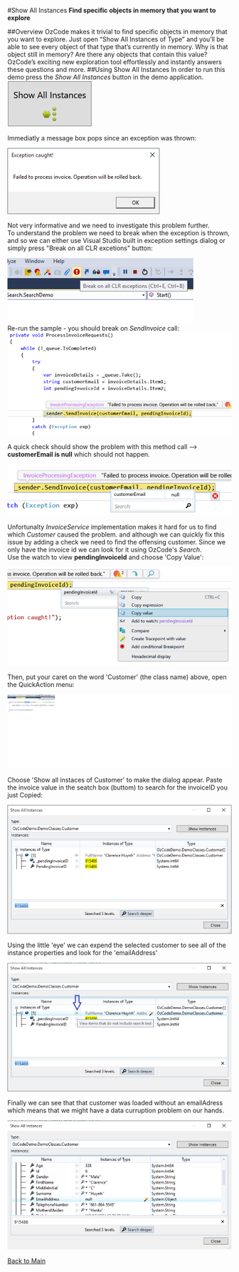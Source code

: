 ﻿#Show All Instances
**Find specific objects in memory that you want to explore**

##Overview
OzCode makes it trivial to find specific objects in memory that you want to explore. Just open “Show All Instances of Type” and you’ll be able to see every object of that type that’s currently in memory. Why is that object still in memory? Are there any objects that contain this value? OzCode’s exciting new exploration tool effortlessly and instantly answers these questions and more.
##Using Show All Instances
In order to run this demo press the _Show All Instances_ button in the demo application.  
![Show All Instances button](Resources/ShowAllInstancesButton.PNG)   

Immediatly a message box pops since an exception was thrown:

![Exception](Resources/exceptionCaught.PNG)
 
 Not very informative and we need to investigate this problem further.   
 To understand the problem we need to break when the exception is thrown, and so we can either use Visual Studio built in exception settings dialog or simply press "Break on all CLR excetions" button:

![Break on all CLR exceptions](Resources/breakonexceptions.png)  
Re-run the sample - you should break on _SendInvoice_ call:
![Exception thrown](Resources/exceptionThrown.PNG)

A quick check should show the problem with this method call --> __customerEmail is null__ which should not happen.

![Customer is null](Resources/customerIsNull.PNG)

Unfortunalty _InvoiceService_ implementation makes it hard for us to find which _Customer_ caused the problem. and although we can quickly fix this issue by adding a check we need to find the offensing customer.
Since we only have the invoice id we can look for it using OzCode's _Search_.  
Use the watch to view __pendingInvoiceId__ and choose 'Copy Value':

![Copy value](Resources/copyValue.png)

Then, put your caret on the word 'Customer' (the class name) above, open the QuickAction menu:

![Quick Actions](Resources/showQuickActions.PNG)

Choose 'Show all instaces of Customer' to make the dialog appear.
Paste the invoice value in the seatch box (buttom) to search for the invoiceID you just Copied:

![Search for customer](Resources/SearchForCustomer.PNG)

Using the little 'eye' we can expend the selected customer to see all of the instance properties and look for the 'emailAddress'

![Expend customer](Resources/viewWholeCustomer.PNG)

Finally we can see that that customer was loaded without an emailAdress which means that we might have a data curruption problem on our hands.

![No email](Resources/emailIsNullInCustomer.PNG)

[Back to Main](../../README.md)